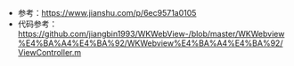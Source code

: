 * 参考：https://www.jianshu.com/p/6ec9571a0105
* 代码参考：https://github.com/jiangbin1993/WKWebView-/blob/master/WKWebview%E4%BA%A4%E4%BA%92/WKWebview%E4%BA%A4%E4%BA%92/ViewController.m
